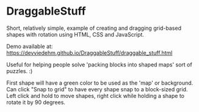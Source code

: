 # DraggableStuff
Short, relatively simple, example of creating and dragging grid-based shapes with rotation using HTML, CSS and JavaScript.

Demo available at:
https://devviedehm.github.io/DraggableStuff/draggable_stuff.html

Useful for helping people solve 'packing blocks into shaped maps' sort of puzzles. :)

First shape will have a green color to be used as the 'map' or background.
Can click "Snap to grid" to have every shape snap to a block-sized grid.
Left click and hold to move shapes, right click while holding a shape to rotate it by 90 degrees.
